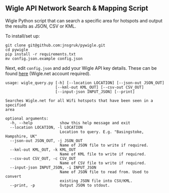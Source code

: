 ##  Wigle API Network Search & Mapping Script

Wigle Python script that can search a specific area for hotspots and output the results as JSON, CSV or KML.

To install/set up:

```
git clone git@github.com:jnsgruk/pywigle.git
cd pywigle
pip install -r requirements.txt
mv config.json.example config.json
```

Next, edit `config.json` and add your Wigle API key details. These can be found [here](https://wigle.net/account) (Wigle.net account required).

```
usage: wigle_query.py [-h] [--location LOCATION] [--json-out JSON_OUT]
                      [--kml-out KML_OUT] [--csv-out CSV_OUT]
                      [--input-json INPUT_JSON] [--print]

Searches Wigle.net for all Wifi hotspots that have been seen in a specified
area

optional arguments:
  -h, --help            show this help message and exit
  --location LOCATION, -l LOCATION
                        Location to query. E.g. "Basingstoke, Hampshire, UK"
  --json-out JSON_OUT, -j JSON_OUT
                        Name of JSON file to write if required.
  --kml-out KML_OUT, -k KML_OUT
                        Name of KML file to write if required.
  --csv-out CSV_OUT, -c CSV_OUT
                        Name of CSV file to write if required.
  --input-json INPUT_JSON, -i INPUT_JSON
                        Name of JSON file to read from. Used to convert
                        existing JSON file into CSV/KML.
  --print, -p           Output JSON to stdout.
  ```

